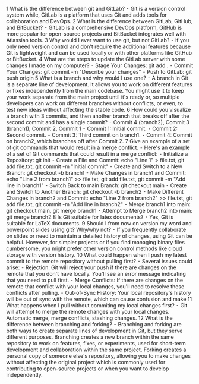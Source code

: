 1	What is the difference between git and GitLab?
	⁃	Git is a version control system while, GitLab is a platform that uses Git and adds tools for collaboration and DevOps.
	2	What is the difference between GitLab, GitHub, and BitBucket?
	⁃	GitLab is a comprehensive DevOps platform, GitHub is more popular for open-source projects and BitBucket integrates well with Atlassian tools.
	3	Why would I ever want to use git, but not GitLab?
	⁃	if you only need version control and don't require the additional features because Git is lightweight and can be used locally or with other platforms like GitHub or BitBucket.
	4	What are the steps to update the GitLab server with some changes I made on my computer?
	⁃	Stage Your Changes: git add .
	⁃	Commit Your Changes: git commit -m "Describe your changes"
	⁃	Push to GitLab: git push origin <your-branch-name>
	5	What is a branch and why would I use one?
	⁃	A branch in Git is a separate line of development. It allows you to work on different features or fixes independently from the main codebase. You might use it to keep your work separate from the main project until it's ready or, so multiple developers can work on different branches without conflicts, or even, to test new ideas without affecting the stable code.
	6	How could you visualize a branch with 3 commits, and then another branch that breaks off after the second commit and has a single commit?
	⁃	Commit 4 (branch2), Commit 3 (branch1), Commit 2, Commit 1
	⁃	Commit 1: Initial commit.
	⁃	Commit 2: Second commit.
	⁃	Commit 3: Third commit on branch1.
	⁃	Commit 4: Commit on branch2, which branches off after Commit 2.
	7	Give an example of a set of git commands that would result in a merge conflict.
	⁃	Here's an example of a set of Git commands that could result in a merge conflict:
	⁃	Initialize a Repository: git init
	⁃	Create a File and Commit: echo "Line 1" > file.txt, git add file.txt, git commit -m "Initial commit"
	⁃	Create and Switch to a New Branch: git checkout -b branch1
	⁃	Make Changes in branch1 and Commit: echo "Line 2 from branch1" >> file.txt, git add file.txt, git commit -m "Add line in branch1"
	⁃	Switch Back to main Branch: git checkout main
	⁃	Create and Switch to Another Branch: git checkout -b branch2
	⁃	Make Different Changes in branch2 and Commit: echo "Line 2 from branch2" >> file.txt, git add file.txt, git commit -m "Add line in branch2"
	⁃	Merge branch1 into main: git checkout main, git merge branch1
	⁃	Attempt to Merge branch2 into main: git merge branch2
	8	Is Git suitable for latex documents?
	⁃	Yes, Git is suitable for LaTeX documents.
	9	Should I from now on version my word and powerpoint slides using git? Why/why not?
	⁃	If you frequently collaborate on slides or need to maintain a detailed history of changes, using Git can be helpful. However, for simpler projects or if you find managing binary files cumbersome, you might prefer other version control methods like cloud storage with version history.
	10	What could happen when I push my latest commit to the remote repository without pulling first?
	⁃	Several issues could arise:
	⁃	Rejection: Git will reject your push if there are changes on the remote that you don't have locally. You'll see an error message indicating that you need to pull first.
	⁃	Merge Conflicts: If there are changes on the remote that conflict with your local changes, you'll need to resolve these conflicts after pulling.
	⁃	Out-of-Sync History: Your local repository's history will be out of sync with the remote, which can cause confusion and make
	11	What happens when I pull without commiting my local changes first?
	⁃	Git will attempt to merge the remote changes with your local changes. Automatic merge, merge conflicts, stashing changes.
	12	What is the difference between branching and forking?
	⁃	Branching and forking are both ways to create separate lines of development in Git, but they serve different purposes. Branching creates a new branch within the same repository to work on features, fixes, or experiments, used for short-term development and collaboration within the same project. Forking creates a personal copy of someone else's repository, allowing you to make changes without affecting the original project which is commonly used for contributing to open-source projects or when you want to develop independently.
